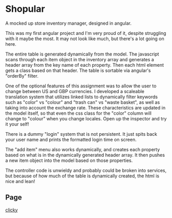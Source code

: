 # Shopular

A mocked up store inventory manager, designed in angular.

This was my first angular project and I'm very proud of it, despite struggling with it maybe the most. It may not look like much, but there's a lot going on here.

The entire table is generated dynamically from the model. The javascript scans through each item object in the inventory array and generates a header array from the key name of each property. Then each html element gets a class based on that header. The table is sortable via angular's "orderBy" filter.

One of the optional features of this assignment was to allow the user to change between US and GBP currencies. I developed a scaleable translation system that utilizes linked lists to dynamically filter keywords such as "color" vs "colour" and "trash can" vs "waste basket", as well as taking into account the exchange rate. These characteristics are updated in the model itself, so that even the css class for the "color" column will change to "colour" when you change locales. Open up the inspector and try it your self!

There is a dummy "login" system that is not persistent. It just spits back your user name and prints the formatted login time on screen.

The "add item" menu also works dynamically, and creates each property based on what is in the dynamically generated header array. It then pushes a new item object into the model based on those properties.

The controller code is unwieldy and probably could be broken into services, but because of how much of the table is dynamically created, the html is nice and lean!

## Page

[clicky](https://andrewtoups.github.io/shopular/)
